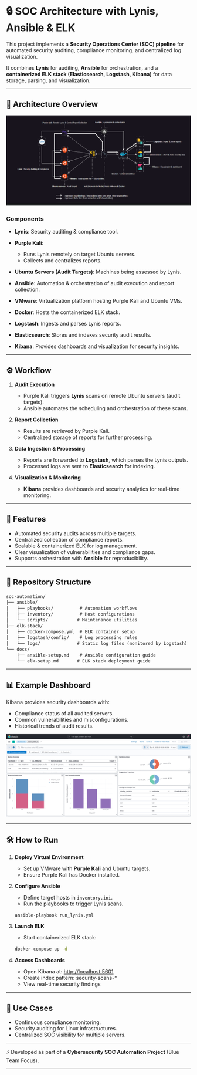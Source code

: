# 🔒 SOC Architecture with Lynis, Ansible & ELK

This project implements a **Security Operations Center (SOC) pipeline** for automated security auditing, compliance monitoring, and centralized log visualization.

It combines **Lynis** for auditing, **Ansible** for orchestration, and a **containerized ELK stack (Elasticsearch, Logstash, Kibana)** for data storage, parsing, and visualization.

---

## 📌 **Architecture Overview**

![image](screenshots/project-structer-workflow%20.png)

### Components

* **Lynis**: Security auditing & compliance tool.
* **Purple Kali**:

  * Runs Lynis remotely on target Ubuntu servers.
  * Collects and centralizes reports.
* **Ubuntu Servers (Audit Targets)**: Machines being assessed by Lynis.
* **Ansible**: Automation & orchestration of audit execution and report collection.
* **VMware**: Virtualization platform hosting Purple Kali and Ubuntu VMs.
* **Docker**: Hosts the containerized ELK stack.
* **Logstash**: Ingests and parses Lynis reports.
* **Elasticsearch**: Stores and indexes security audit results.
* **Kibana**: Provides dashboards and visualization for security insights.

---

## ⚙️ **Workflow**

1. **Audit Execution**

   * Purple Kali triggers **Lynis** scans on remote Ubuntu servers (audit targets).
   * Ansible automates the scheduling and orchestration of these scans.

2. **Report Collection**

   * Results are retrieved by Purple Kali.
   * Centralized storage of reports for further processing.

3. **Data Ingestion & Processing**

   * Reports are forwarded to **Logstash**, which parses the Lynis outputs.
   * Processed logs are sent to **Elasticsearch** for indexing.

4. **Visualization & Monitoring**

   * **Kibana** provides dashboards and security analytics for real-time monitoring.

---

## 🚀 **Features**

* Automated security audits across multiple targets.
* Centralized collection of compliance reports.
* Scalable & containerized ELK for log management.
* Clear visualization of vulnerabilities and compliance gaps.
* Supports orchestration with **Ansible** for reproducibility.

---

## 📂 **Repository Structure**

```
soc-automation/
├── ansible/
│   ├── playbooks/          # Automation workflows
│   ├── inventory/          # Host configurations
│   └── scripts/           # Maintenance utilities
├── elk-stack/
│   ├── docker-compose.yml  # ELK container setup
│   ├── logstash/config/    # Log processing rules
│   └── logs/              # Static log files (monitored by Logstash)
└── docs/
    ├── ansible-setup.md    # Ansible configuration guide
    └── elk-setup.md       # ELK stack deployment guide
```

---

## 📊 **Example Dashboard**

Kibana provides security dashboards with:

* Compliance status of all audited servers.
* Common vulnerabilities and misconfigurations.
* Historical trends of audit results.

![image](screenshots/dashboard.png)


---

## 🛠️ **How to Run**

1. **Deploy Virtual Environment**

   * Set up VMware with **Purple Kali** and Ubuntu targets.
   * Ensure Purple Kali has Docker installed.

2. **Configure Ansible**

   * Define target hosts in `inventory.ini`.
   * Run the playbooks to trigger Lynis scans.

   ```bash
   ansible-playbook run_lynis.yml
   ```

3. **Launch ELK**

   * Start containerized ELK stack:

   ```bash
   docker-compose up -d
   ```

4. **Access Dashboards**
   * Open Kibana at: [http://localhost:5601](http://localhost:5601)
   * Create index pattern: security-scans-*
   * View real-time security findings
---

## 📖 **Use Cases**

* Continuous compliance monitoring.
* Security auditing for Linux infrastructures.
* Centralized SOC visibility for multiple servers.

---

⚡ Developed as part of a **Cybersecurity SOC Automation Project** (Blue Team Focus).

---
